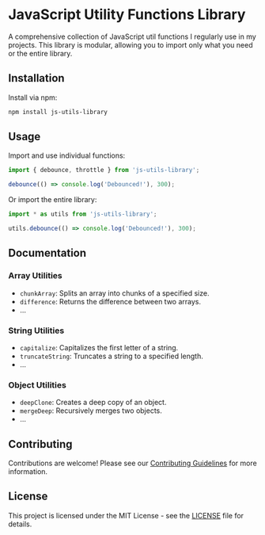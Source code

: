 # JavaScript Utility Functions Library

A comprehensive collection of JavaScript util functions I regularly use in my projects. 
This library is modular, allowing you to import only what you need or the entire library.

## Installation

Install via npm:

```bash
npm install js-utils-library
```

## Usage

Import and use individual functions:

```javascript
import { debounce, throttle } from 'js-utils-library';

debounce(() => console.log('Debounced!'), 300);
```

Or import the entire library:

```javascript
import * as utils from 'js-utils-library';

utils.debounce(() => console.log('Debounced!'), 300);
```

## Documentation

### Array Utilities

- `chunkArray`: Splits an array into chunks of a specified size.
- `difference`: Returns the difference between two arrays.
- ...

### String Utilities

- `capitalize`: Capitalizes the first letter of a string.
- `truncateString`: Truncates a string to a specified length.
- ...

### Object Utilities

- `deepClone`: Creates a deep copy of an object.
- `mergeDeep`: Recursively merges two objects.
- ...

## Contributing

Contributions are welcome! Please see our [Contributing Guidelines](./CONTRIBUTING.md) for more information.

## License

This project is licensed under the MIT License - see the [LICENSE](./LICENSE) file for details.
